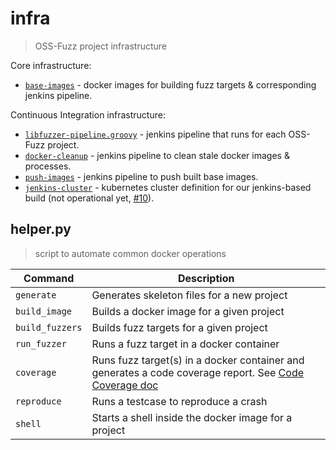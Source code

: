 # infra
> OSS-Fuzz project infrastructure

Core infrastructure:
* [`base-images`](base-images/) - docker images for building fuzz targets & corresponding jenkins
  pipeline.

Continuous Integration infrastructure:

* [`libfuzzer-pipeline.groovy`](libfuzzer-pipeline.groovy/) - jenkins pipeline that runs for each OSS-Fuzz
  project.
* [`docker-cleanup`](docker-cleanup/) - jenkins pipeline to clean stale docker images & processes.
* [`push-images`](push-images/) - jenkins pipeline to push built base images.
* [`jenkins-cluster`](jenkins-cluster/) - kubernetes cluster definition for our jenkins-based build (not operational yet,
[#10](https://github.com/google/oss-fuzz/issues/10)).

## helper.py
> script to automate common docker operations

| Command | Description |
|---------|-------------
| `generate`      | Generates skeleton files for a new project |
| `build_image`   | Builds a docker image for a given project |
| `build_fuzzers` | Builds fuzz targets for a given project |
| `run_fuzzer`    | Runs a fuzz target in a docker container |
| `coverage`      | Runs fuzz target(s) in a docker container and generates a code coverage report. See [Code Coverage doc](../docs/code_coverage.md) |
| `reproduce`     | Runs a testcase to reproduce a crash |
| `shell`         | Starts a shell inside the docker image for a project |
